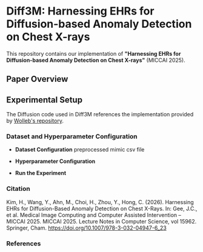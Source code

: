 # Diff3M: Harnessing EHRs for Diffusion-based Anomaly Detection on Chest X-rays

This repository contains our implementation of **"Harnessing EHRs for Diffusion-based Anomaly Detection on Chest X-rays"** (MICCAI 2025).

## Paper Overview

## Experimental Setup
The Diffusion code used in Diff3M references the implementation provided by [Wolleb's repository](https://gitlab.com/cian.unibas.ch/diffusion-anomaly). 

### Dataset and Hyperparameter Configuration

- **Dataset Configuration**
preprocessed mimic csv file

- **Hyperparameter Configuration**

- **Run the Experiment**

### Citation

Kim, H., Wang, Y., Ahn, M., Choi, H., Zhou, Y., Hong, C. (2026). Harnessing EHRs for Diffusion-Based Anomaly Detection on Chest X-Rays. In: Gee, J.C., et al. Medical Image Computing and Computer Assisted Intervention – MICCAI 2025. MICCAI 2025. Lecture Notes in Computer Science, vol 15962. Springer, Cham. https://doi.org/10.1007/978-3-032-04947-6_23

### References
